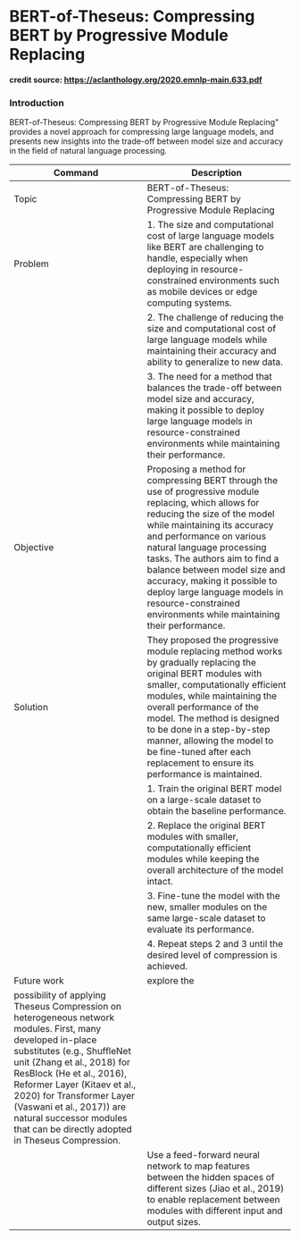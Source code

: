 # BERT-of-Theseus: Compressing BERT by Progressive Module Replacing

#### credit source: https://aclanthology.org/2020.emnlp-main.633.pdf

### Introduction
BERT-of-Theseus: Compressing BERT by Progressive Module Replacing" provides a novel approach for compressing large language models, and presents new insights into the trade-off between model size and accuracy in the field of natural language processing.

| Command | Description |
| --- | --- |
| Topic |BERT-of-Theseus: Compressing BERT by Progressive Module Replacing |
| Problem | 1. The size and computational cost of large language models like BERT are challenging to handle, especially when deploying in resource-constrained environments such as mobile devices or edge computing systems.|
|  |2. The challenge of reducing the size and computational cost of large language models while maintaining their accuracy and ability to generalize to new data.|
|  |3. The need for a method that balances the trade-off between model size and accuracy, making it possible to deploy large language models in resource-constrained environments while maintaining their performance. |
| Objective | Proposing a method for compressing BERT through the use of progressive module replacing, which allows for reducing the size of the model while maintaining its accuracy and performance on various natural language processing tasks. The authors aim to find a balance between model size and accuracy, making it possible to deploy large language models in resource-constrained environments while maintaining their performance.|
| Solution  | They proposed the progressive module replacing method works by gradually replacing the original BERT modules with smaller, computationally efficient modules, while maintaining the overall performance of the model. The method is designed to be done in a step-by-step manner, allowing the model to be fine-tuned after each replacement to ensure its performance is maintained.
|  | 1. Train the original BERT model on a large-scale dataset to obtain the baseline performance.|
|  | 2. Replace the original BERT modules with smaller, computationally efficient modules while keeping the overall architecture of the model intact.|
|  | 3. Fine-tune the model with the new, smaller modules on the same large-scale dataset to evaluate its performance.|
|  | 4. Repeat steps 2 and 3 until the desired level of compression is achieved.|
| Future work | explore the
possibility of applying Theseus Compression on heterogeneous network modules. First, many developed in-place substitutes (e.g., ShuffleNet unit (Zhang et al., 2018) for ResBlock (He et al., 2016), Reformer Layer (Kitaev et al., 2020) for Transformer Layer (Vaswani et al., 2017)) are natural successor modules that can be directly adopted in Theseus Compression. |
|   | Use a feed-forward neural network to map features between the hidden spaces of different sizes (Jiao et al., 2019) to enable replacement between modules with different input and output sizes.|




